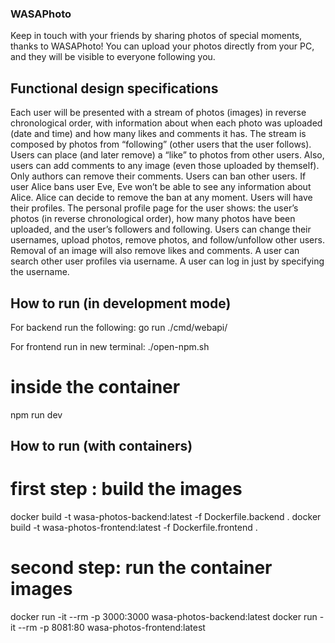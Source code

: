### WASAPhoto

Keep in touch with your friends by sharing photos of special moments, thanks to WASAPhoto! You can
upload your photos directly from your PC, and they will be visible to everyone following you.

## Functional design specifications

Each user will be presented with a stream of photos (images) in reverse chronological order, with
information about when each photo was uploaded (date and time) and how many likes and comments
it has. The stream is composed by photos from “following” (other users that the user follows). Users
can place (and later remove) a “like” to photos from other users. Also, users can add comments to any
image (even those uploaded by themself). Only authors can remove their comments.
Users can ban other users. If user Alice bans user Eve, Eve won’t be able to see any information about
Alice. Alice can decide to remove the ban at any moment.
Users will have their profiles. The personal profile page for the user shows: the user’s photos (in reverse
chronological order), how many photos have been uploaded, and the user’s followers and following.
Users can change their usernames, upload photos, remove photos, and follow/unfollow other users.
Removal of an image will also remove likes and comments.
A user can search other user profiles via username.
A user can log in just by specifying the username. 

## How to run  (in development mode)
For backend run the following:
go run ./cmd/webapi/

For frontend run in new terminal:
./open-npm.sh
# inside the container
npm run dev

## How to run (with containers)
# first step : build the images
docker build -t wasa-photos-backend:latest -f Dockerfile.backend .
docker build -t wasa-photos-frontend:latest -f Dockerfile.frontend .

# second step: run the container images
docker run -it --rm -p 3000:3000 wasa-photos-backend:latest
docker run -it --rm -p 8081:80 wasa-photos-frontend:latest